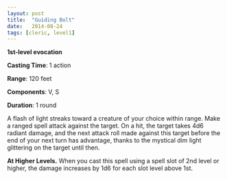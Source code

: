 ```yaml
---
layout: post
title:  "Guiding Bolt"
date:   2014-08-24
tags: [cleric, level1]
---
```


**1st-level evocation**

**Casting Time**: 1 action

**Range**: 120 feet

**Components**: V, S

**Duration**: 1 round

A flash of light streaks toward a creature of your choice within range. Make a ranged spell attack against the target. On a hit, the target takes 4d6 radiant damage, and the next attack roll made against this target before the end of your next turn has advantage, thanks to the mystical dim light glittering on the target until then. 

**At Higher Levels.** When you cast this spell using a spell slot of 2nd level or higher, the damage increases by 1d6 for each slot level above 1st.